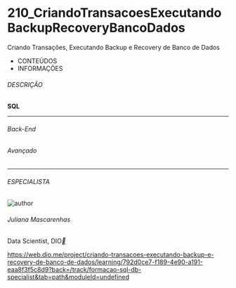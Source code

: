 # 210_CriandoTransacoesExecutandoBackupRecoveryBancoDados
Criando Transações, Executando Backup e Recovery de Banco de Dados



- CONTEÚDOS
- INFORMAÇÕES

###### DESCRIÇÃO



**SQL**

------

###### Back-End

###### Avançado

------

###### ESPECIALISTA

![author](https://hermes.digitalinnovation.one/users/author/photos/a3d71bed-2938-4df8-95e1-3d4181cad1c3.png)

###### Juliana Mascarenhas

Data Scientist, DIO[**](https://www.linkedin.com/in/juliana-mascarenhas-00349426/)



https://web.dio.me/project/criando-transacoes-executando-backup-e-recovery-de-banco-de-dados/learning/792d0ce7-f189-4e90-a191-eaa8f3f5c8d9?back=/track/formacao-sql-db-specialist&tab=path&moduleId=undefined
